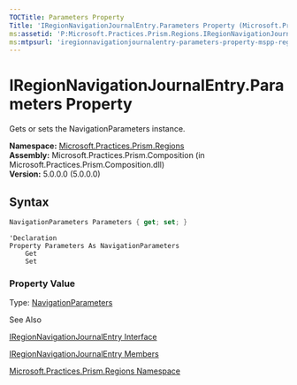 ```yaml
---
TOCTitle: Parameters Property
Title: 'IRegionNavigationJournalEntry.Parameters Property (Microsoft.Practices.Prism.Regions)'
ms:assetid: 'P:Microsoft.Practices.Prism.Regions.IRegionNavigationJournalEntry.Parameters'
ms:mtpsurl: 'iregionnavigationjournalentry-parameters-property-mspp-regions.md'
---
```


# IRegionNavigationJournalEntry.Parameters Property

Gets or sets the NavigationParameters instance.

**Namespace:** [Microsoft.Practices.Prism.Regions](/patterns-practices/reference/mspp-regions-namespace)  
**Assembly:** Microsoft.Practices.Prism.Composition (in Microsoft.Practices.Prism.Composition.dll)  
**Version:** 5.0.0.0 (5.0.0.0)

## Syntax

```C#
NavigationParameters Parameters { get; set; }
```

```VB
'Declaration
Property Parameters As NavigationParameters
	Get
	Set
```

### Property Value

Type: [NavigationParameters](/patterns-practices/reference/navigationparameters-class-mspp-regions)

See Also

[IRegionNavigationJournalEntry Interface](/patterns-practices/reference/iregionnavigationjournalentry-interface-mspp-regions)

[IRegionNavigationJournalEntry Members](/patterns-practices/reference/iregionnavigationjournalentry-members-mspp-regions)

[Microsoft.Practices.Prism.Regions Namespace](/patterns-practices/reference/mspp-regions-namespace)
